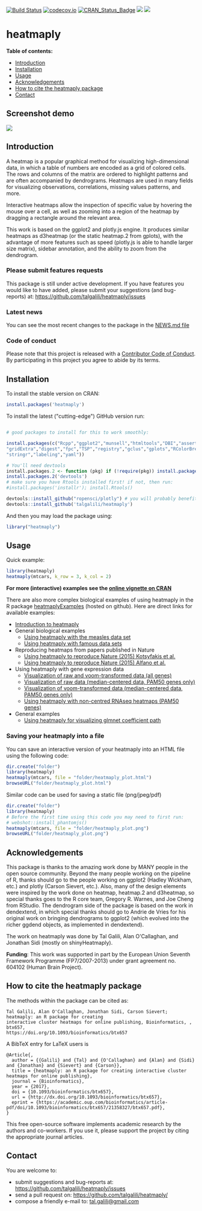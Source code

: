 
[![Build Status](https://travis-ci.org/talgalili/heatmaply.png?branch=master)](https://travis-ci.org/talgalili/heatmaply)
[![codecov.io](https://codecov.io/github/talgalili/heatmaply/coverage.svg?branch=master)](https://codecov.io/github/talgalili/heatmaply?branch=master)
[![CRAN_Status_Badge](http://www.r-pkg.org/badges/version/heatmaply)](https://cran.r-project.org/package=heatmaply)
![](http://cranlogs.r-pkg.org/badges/heatmaply?color=yellow)
![](http://cranlogs.r-pkg.org/badges/grand-total/heatmaply?color=yellowgreen)

# heatmaply

**Table of contents:**

* [Introduction](#introduction)
* [Installation](#installation)
* [Usage](#usage)
* [Acknowledgements](#acknowledgements)
* [How to cite the heatmaply package](#how-to-cite-the-heatmaply-package)
* [Contact](#contact)


## Screenshot demo

![](http://i.imgur.com/qdUCKlg.gif)



## Introduction

A heatmap is a popular graphical method for visualizing high-dimensional data, in which a table of numbers are encoded as a grid of colored cells. The rows and columns of the matrix are ordered to highlight patterns and are often accompanied by dendrograms. Heatmaps are used in many fields for visualizing observations, correlations, missing values patterns, and more.

Interactive heatmaps allow the inspection of specific value by hovering the mouse over a cell, as well as zooming into a region of the heatmap by dragging a rectangle around the relevant area.

This work is based on the ggplot2 and plotly.js engine. It produces similar heatmaps as d3heatmap (or the static heatmap.2 from gplots), with the advantage of more features such as speed (plotly.js is able to handle larger size matrix), sidebar annotation, and the ability to zoom from the dendrogram.


### Please submit features requests

This package is still under active development. If you have features you would like to have added, please submit your suggestions (and bug-reports) at: <https://github.com/talgalili/heatmaply/issues>


### Latest news

You can see the most recent changes to the package in the [NEWS.md file](https://talgalili.github.io/heatmaply/news/index.html)



### Code of conduct

Please note that this project is released with a [Contributor Code of Conduct](CONDUCT.md). By participating in this project you agree to abide by its terms.



## Installation

To install the stable version on CRAN:

```r
install.packages('heatmaply')
```

To install the latest ("cutting-edge") GitHub version run:

```R

# good packages to install for this to work smoothly:

install.packages(c("Rcpp","ggplot2","munsell","htmltools","DBI","assertthat",
"gridExtra","digest","fpc","TSP","registry","gclus","gplots","RColorBrewer",
"stringr","labeling","yaml"))

# You'll need devtools
install.packages.2 <- function (pkg) if (!require(pkg)) install.packages(pkg);
install.packages.2('devtools')
# make sure you have Rtools installed first! if not, then run:
#install.packages('installr'); install.Rtools()

devtools::install_github("ropensci/plotly") # you will probably benefit from the latest version of plotly
devtools::install_github('talgalili/heatmaply')
```

And then you may load the package using:

```R
library("heatmaply")
```

## Usage

Quick example:

```r
library(heatmaply)
heatmaply(mtcars, k_row = 3, k_col = 2)
```

**For more (interactive) examples see the [online vignette on CRAN](https://CRAN.R-project.org/package=heatmaply/vignettes/heatmaply.html)**

There are also more complex biological examples of using heatmaply in the R package [heatmaplyExamples](https://github.com/talgalili/heatmaplyExamples) (hosted on github). Here are direct links for available examples:


* [Introduction to heatmaply](https://CRAN.R-project.org/package=heatmaply/vignettes/heatmaply.html)
* General biological examples
  - [Using heatmaply with the measles data set](https://cdn.rawgit.com/talgalili/heatmaplyExamples/master/inst/doc/measles.html)
  - [Using heatmaply with famous data sets](https://cdn.rawgit.com/talgalili/heatmaplyExamples/master/inst/doc/heatmaply_examples.html)
* Reproducing heatmaps from papers published in Nature
  - [Using heatmaply to reproduce Nature (2015) Kotsyfakis et al.](https://cdn.rawgit.com/talgalili/heatmaplyExamples/master/inst/doc/reproducing_Nature_2015_Kotsyfakis.html)
  - [Using heatmaply to reproduce Nature (2015) Alfano et al.](https://cdn.rawgit.com/talgalili/heatmaplyExamples/master/inst/doc/reproducing_Nature_2015_Alfano.html)
* Using heatmaply with gene expression data  
  - [Visualization of raw and voom-transformed data (all genes)](https://cdn.rawgit.com/talgalili/heatmaplyExamples/master/inst/doc/biological_data.html)
  - [Visualization of raw data (median-centered data, PAM50 genes only)](https://cdn.rawgit.com/talgalili/heatmaplyExamples/master/inst/doc/biological_data_2.html)
  - [Visualization of voom-transformed data (median-centered data, PAM50 genes only)](https://cdn.rawgit.com/talgalili/heatmaplyExamples/master/inst/doc/biological_data_3.html)
  - [Using heatmaply with non-centred RNAseq heatmaps (PAM50 genes) ](https://cdn.rawgit.com/talgalili/heatmaplyExamples/master/inst/doc/non_centred_heatmaps.html)
* General examples
  - [Using heatmaply for visualizing glmnet coefficient path](https://cdn.rawgit.com/talgalili/heatmaplyExamples/master/inst/doc/glmnet.html)


### Saving your heatmaply into a file

You can save an interactive version of your heatmaply into an HTML file using the following code:

```r
dir.create("folder")
library(heatmaply)
heatmaply(mtcars, file = "folder/heatmaply_plot.html")
browseURL("folder/heatmaply_plot.html")
```

Similar code can be used for saving a static file (png/jpeg/pdf)

```r
dir.create("folder")
library(heatmaply)
# Before the first time using this code you may need to first run:
# webshot::install_phantomjs()
heatmaply(mtcars, file = "folder/heatmaply_plot.png")
browseURL("folder/heatmaply_plot.png")
```



## Acknowledgements


This package is thanks to the amazing work done by MANY people in the open source community. Beyond the many people working on the pipeline of R, thanks should go to the people working on ggplot2 (Hadley Wickham, etc.) and plotly (Carson Sievert, etc.). Also, many of the design elements were inspired by the work done on heatmap, heatmap.2 and d3heatmap, so special thanks goes to the R core team, Gregory R. Warnes, and Joe Cheng from RStudio. The dendrogram side of the package is based on the work in dendextend, in which special thanks should go to Andrie de Vries for his original work on bringing dendrograms to ggplot2 (which evolved into the richer ggdend objects, as implemented in dendextend). 

The work on heatmaply was done by Tal Galili, Alan O'Callaghan, and Jonathan Sidi (mostly on shinyHeatmaply).


**Funding**: This work was supported in part by the European Union Seventh Framework Programme (FP7/2007-2013) under grant agreement no. 604102 (Human Brain Project).  



## How to cite the heatmaply package

The methods within the package can be cited as:

    Tal Galili, Alan O'Callaghan, Jonathan Sidi, Carson Sievert; heatmaply: an R package for creating
    interactive cluster heatmaps for online publishing, Bioinformatics, , btx657,
    https://doi.org/10.1093/bioinformatics/btx657

A BibTeX entry for LaTeX users is

    @Article{,
      author = {{Galili} and {Tal} and {O'Callaghan} and {Alan} and {Sidi} and {Jonathan} and {Sievert} and {Carson}},
      title = {heatmaply: an R package for creating interactive cluster heatmaps for online publishing},
      journal = {Bioinformatics},
      year = {2017},
      doi = {10.1093/bioinformatics/btx657},
      url = {http://dx.doi.org/10.1093/bioinformatics/btx657},
      eprint = {https://academic.oup.com/bioinformatics/article-pdf/doi/10.1093/bioinformatics/btx657/21358327/btx657.pdf},
    }

This free open-source software implements academic research by the authors and co-workers. If you use
it, please support the project by citing the appropriate journal articles.




## Contact

You are welcome to:

* submit suggestions and bug-reports at: <https://github.com/talgalili/heatmaply/issues>
* send a pull request on: <https://github.com/talgalili/heatmaply/>
* compose a friendly e-mail to: <tal.galili@gmail.com>

